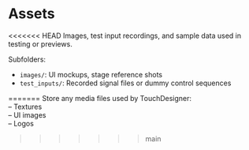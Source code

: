 # Assets

<<<<<<< HEAD
Images, test input recordings, and sample data used in testing or previews.

Subfolders:

- `images/`: UI mockups, stage reference shots
- `test_inputs/`: Recorded signal files or dummy control sequences

<!-- Example configs live in `config/routing_map.json`, `config/input_aliases.json`, and `config/endpoints.json`. -->
=======
Store any media files used by TouchDesigner:  
– Textures  
– UI images  
– Logos  
>>>>>>> main
